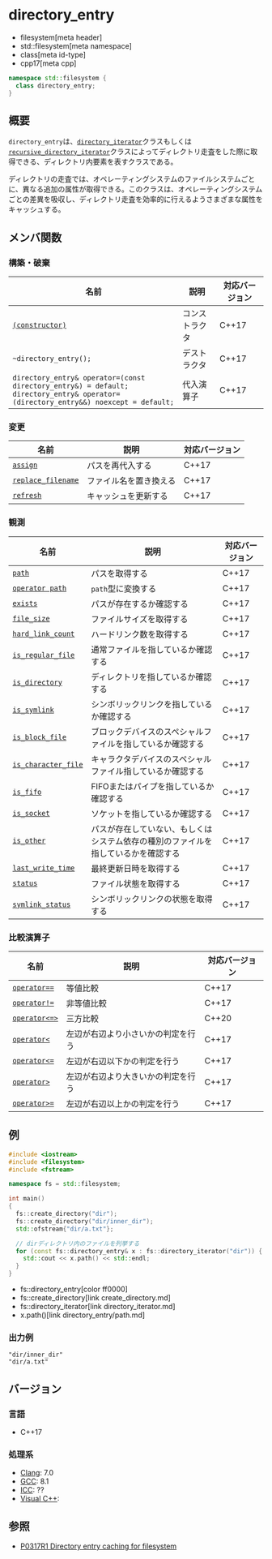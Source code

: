 # directory_entry
* filesystem[meta header]
* std::filesystem[meta namespace]
* class[meta id-type]
* cpp17[meta cpp]

```cpp
namespace std::filesystem {
  class directory_entry;
}
```

## 概要
`directory_entry`は、[`directory_iterator`](directory_iterator.md)クラスもしくは[`recursive_directory_iterator`](recursive_directory_iterator.md)クラスによってディレクトリ走査をした際に取得できる、ディレクトリ内要素を表すクラスである。

ディレクトリの走査では、オペレーティングシステムのファイルシステムごとに、異なる追加の属性が取得できる。このクラスは、オペレーティングシステムごとの差異を吸収し、ディレクトリ走査を効率的に行えるようさまざまな属性をキャッシュする。


## メンバ関数
### 構築・破棄

| 名前 | 説明 | 対応バージョン |
|------|------|-------|
| [`(constructor)`](directory_entry/op_constructor.md) | コンストラクタ | C++17 |
| `~directory_entry();` | デストラクタ | C++17 |
| `directory_entry& operator=(const directory_entry&) = default;`<br/> `directory_entry& operator=(directory_entry&&) noexcept = default;` | 代入演算子 | C++17 |


### 変更

| 名前 | 説明 | 対応バージョン |
|------|------|-------|
| [`assign`](directory_entry/assign.md) | パスを再代入する | C++17 |
| [`replace_filename`](directory_entry/replace_filename.md) | ファイル名を置き換える | C++17 |
| [`refresh`](directory_entry/refresh.md) | キャッシュを更新する | C++17 |


### 観測

| 名前 | 説明 | 対応バージョン |
|------|------|-------|
| [`path`](directory_entry/path.md) | パスを取得する | C++17 |
| [`operator path`](directory_entry/op_path.md) | `path`型に変換する | C++17 |
| [`exists`](directory_entry/exists.md) | パスが存在するか確認する | C++17 |
| [`file_size`](directory_entry/file_size.md) | ファイルサイズを取得する | C++17 |
| [`hard_link_count`](directory_entry/hard_link_count.md) | ハードリンク数を取得する | C++17 |
| [`is_regular_file`](directory_entry/is_regular_file.md) | 通常ファイルを指しているか確認する | C++17 |
| [`is_directory`](directory_entry/is_directory.md) | ディレクトリを指しているか確認する | C++17 |
| [`is_symlink`](directory_entry/is_symlink.md) | シンボリックリンクを指しているか確認する | C++17 |
| [`is_block_file`](directory_entry/is_block_file.md) | ブロックデバイスのスペシャルファイルを指しているか確認する | C++17 |
| [`is_character_file`](directory_entry/is_character_file.md) | キャラクタデバイスのスペシャルファイル指しているか確認する | C++17 |
| [`is_fifo`](directory_entry/is_fifo.md) | FIFOまたはパイプを指しているか確認する | C++17 |
| [`is_socket`](directory_entry/is_socket.md) | ソケットを指しているか確認する | C++17 |
| [`is_other`](directory_entry/is_other.md) | パスが存在していない、もしくはシステム依存の種別のファイルを指しているかを確認する | C++17 |
| [`last_write_time`](directory_entry/last_write_time.md) | 最終更新日時を取得する | C++17 |
| [`status`](directory_entry/status.md) | ファイル状態を取得する | C++17 |
| [`symlink_status`](directory_entry/symlink_status.md) | シンボリックリンクの状態を取得する | C++17 |


### 比較演算子

| 名前 | 説明 | 対応バージョン |
|------------------------------------------------------|-------------|-------|
| [`operator==`](directory_entry/op_equal.md)         | 等値比較 | C++17 |
| [`operator!=`](directory_entry/op_not_equal.md)     | 非等値比較 | C++17 |
| [`operator<=>`](directory_entry/op_compare_3way.md) | 三方比較 | C++20 |
| [`operator<`](directory_entry/op_less.md)           | 左辺が右辺より小さいかの判定を行う | C++17 |
| [`operator<=`](directory_entry/op_less_equal.md)    | 左辺が右辺以下かの判定を行う | C++17 |
| [`operator>`](directory_entry/op_greater.md)        | 左辺が右辺より大きいかの判定を行う | C++17 |
| [`operator>=`](directory_entry/op_greater_equal.md) | 左辺が右辺以上かの判定を行う | C++17 |


## 例
```cpp example
#include <iostream>
#include <filesystem>
#include <fstream>

namespace fs = std::filesystem;

int main()
{
  fs::create_directory("dir");
  fs::create_directory("dir/inner_dir");
  std::ofstream{"dir/a.txt"};

  // dirディレクトリ内のファイルを列挙する
  for (const fs::directory_entry& x : fs::directory_iterator("dir")) {
    std::cout << x.path() << std::endl;
  }
}
```
* fs::directory_entry[color ff0000]
* fs::create_directory[link create_directory.md]
* fs::directory_iterator[link directory_iterator.md]
* x.path()[link directory_entry/path.md]

### 出力例
```
"dir/inner_dir"
"dir/a.txt"
```

## バージョン
### 言語
- C++17

### 処理系
- [Clang](/implementation.md#clang): 7.0
- [GCC](/implementation.md#gcc): 8.1
- [ICC](/implementation.md#icc): ??
- [Visual C++](/implementation.md#visual_cpp):


## 参照
- [P0317R1 Directory entry caching for filesystem](http://www.open-std.org/jtc1/sc22/wg21/docs/papers/2016/p0317r1.html)
